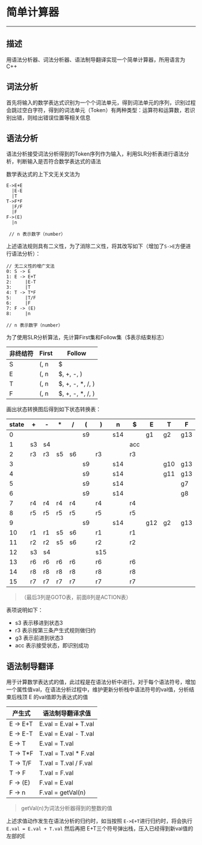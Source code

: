 ﻿# 简单计算器
---
## 描述
用语法分析器、词法分析器、语法制导翻译实现一个简单计算器，所用语言为 C++

## 词法分析
首先将输入的数学表达式识别为一个个词法单元，得到词法单元的序列，识别过程会跳过空白字符，得到的词法单元（Token）有两种类型：运算符和运算数，若识别出错，则给出错误位置等相关信息

## 语法分析
语法分析接受词法分析得到的Token序列作为输入，利用SLR分析表进行语法分析，判断输入是否符合数学表达式的语法

数学表达式的上下文无关文法为
```
E->E+E
  |E-E
  |T
T->F*F
  |F/F
  |F
F->(E)
  |n

 // n 表示数字（number）
```
上述语法规则具有二义性，为了消除二义性，将其改写如下（增加了`S->E`方便进行语法分析）：
```
// 无二义性的增广文法
0: S -> E
1: E -> E+T
2:     |E-T
3:     |T
4: T -> T*F
5:     |T/F
6:     |F
7: F -> (E)
8:     |n

// n 表示数字（number）
```
为了使用SLR分析算法，先计算First集和Follow集（$表示结束标志）

非终结符|First|Follow
--------|-----|-------
S       |(, n |\$
E       |(, n |\$, +, -, )
T       |(, n |\$, +, -, *, /, )
F       |(, n |\$, +, -, *, /, )

画出状态转换图后得到如下状态转换表：

state|+ |- |* |/ |( |) |n |$ |E |T |F
-----|--|--|--|--|--|--|--|--|--|--|--
0    |  |  |  |  |s9|  |s14|  |g1|g2|g13
1    |s3|s4|  |  |  |  |  |acc|  |  |
2    |r3|r3|s5|s6|  |r3|  |r3|  |  |
3    |  |  |  |  |s9|  |s14|  |  |g10|g13
4    |  |  |  |  |s9|  |s14|  |  |g11|g13
5    |  |  |  |  |s9|  |s14|  |  |  |g7
6    |  |  |  |  |s9|  |s14|  |  |  |g8
7    |r4|r4|r4|r4|  |r4|  |r4|  |  |
8    |r5|r5|r5|r5|  |r5|  |r5|  |  |
9    |  |  |  |  |s9|  |s14|  |g12|g2|g13
10   |r1|r1|s5|s6|  |r1|  |r1|  |  |
11   |r2|r2|s5|s6|  |r2|  |r2|  |  |
12   |s3|s4|  |  |  |s15|  |  |  |  |
13   |r6|r6|r6|r6|  |r6|  |r6|  |  |
14   |r8|r8|r8|r8|  |r8|  |r8|  |  |
15   |r7|r7|r7|r7|  |r7|  |r7|  |  |

>（最后3列是GOTO表，前面8列是ACTION表）

表项说明如下：

* s3 表示移进到状态3
* r3 表示按第三条产生式规则做归约
* g3 表示前进到状态3
* acc 表示接受状态，即识别成功

## 语法制导翻译
用于计算数学表达式的值，此过程是在语法分析中进行。对于每个语法符号，增加一个属性值val，在语法分析过程中，维护更新分析栈中语法符号的val值，分析结束后栈顶 E 的val值即为表达式的值

产生式|语法制导翻译求值
------|-----
E -> E+T | E.val = E.val + T.val
E -> E-T | E.val = E.val - T.val
E -> T | E.val = T.val
T -> T*F | T.val = T.val * F.val
T -> T/F | T.val = T.val / F.val
T -> F | T.val = F.val
F -> (E) | F.val = E.val
F -> n | F.val = getVal(n)

> getVal(n)为词法分析器得到的整数的值

上述求值动作发生在语法分析的归约时，如当按照 `E->E+T`进行归约时，将会执行
`E.val = E.val + T.val`
然后再把 E+T三个符号弹出栈，压入已经得到新val值的左部的E







